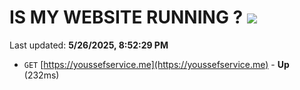# IS MY WEBSITE RUNNING ? [![](https://img.shields.io/static/v1?label=Sponsor&message=%E2%9D%A4&logo=GitHub&color=%23fe8e86)](https://github.com/sponsors/Youssef-Lehmam)

Last updated: **5/26/2025, 8:52:29 PM**

- `GET` [https://youssefservice.me](https://youssefservice.me) - **Up** (232ms)

